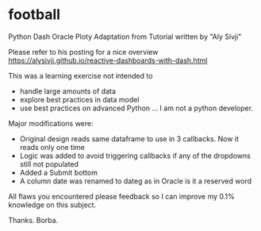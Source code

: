 # football
Python Dash Oracle Ploty Adaptation from Tutorial written by "Aly Sivji"

Please refer to his posting for a nice overview https://alysivji.github.io/reactive-dashboards-with-dash.html

This was a learning exercise not intended to
   - handle large amounts of data
   - explore best practices in data model
   - use best practices on advanced Python ... I am not a python developer.
   
Major modifications were:
   - Original design reads same dataframe to use in 3 callbacks. Now it reads only one time
   - Logic was added to avoid triggering callbacks if any of the dropdowns still not populated
   - Added a Submit bottom
   - A column date was renamed to dateg as in Oracle is it a reserved word
   
All flaws you encountered please feedback so I can improve my 0.1% knowledge on this subject.

Thanks.
Borba.
